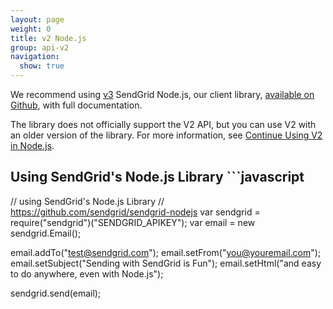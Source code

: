 ```yaml
---
layout: page
weight: 0
title: v2 Node.js
group: api-v2
navigation:
  show: true
---
```

<call-out>

We recommend using <a href="https://sendgrid.com/docs/Integrate/Code_Examples/v3_Mail/nodejs.html">v3</a> SendGrid Node.js, our client library, <a href="https://github.com/sendgrid/sendgrid-nodejs">available on Github</a>, with full documentation. </call-out>

<call-out>

The library does not officially support the V2 API, but you can use V2 with an older version of the library. For more information, see [Continue Using V2 in Node.js](https://github.com/sendgrid/sendgrid-nodejs/blob/master/TROUBLESHOOTING.md#v2).

</call-out>

##  Using SendGrid's Node.js Library  	```javascript
// using SendGrid's Node.js Library
// https://github.com/sendgrid/sendgrid-nodejs
var sendgrid = require("sendgrid")("SENDGRID_APIKEY");
var email = new sendgrid.Email();

email.addTo("test@sendgrid.com");
email.setFrom("you@youremail.com");
email.setSubject("Sending with SendGrid is Fun");
email.setHtml("and easy to do anywhere, even with Node.js");

sendgrid.send(email);
```

